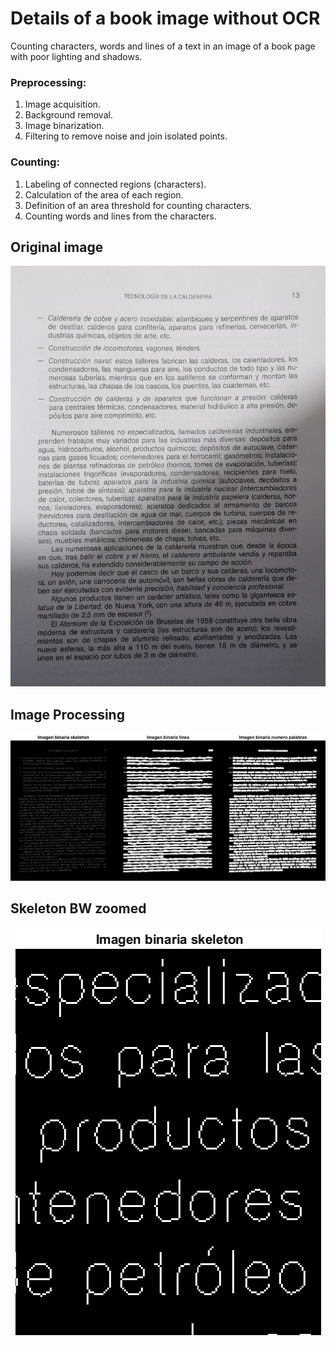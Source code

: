 # Details of a book image without OCR
Counting characters, words and lines of a text in an image of a book page with poor lighting and shadows.
### Preprocessing:
1. Image acquisition.
2. Background removal.
3. Image binarization.
4. Filtering to remove noise and join isolated points.

### Counting:
1. Labeling of connected regions (characters).
2. Calculation of the area of each region.
3. Definition of an area threshold for counting characters.
4. Counting words and lines from the characters.

## Original image
<div align="center">
<img src="image.jpg">
</div>

## Image Processing
<div align="center">
<img src="assets/Procesado_imagen.png">
</div>

## Skeleton BW zoomed
<div align="center">
<img src="assets/Skeleton Cerca.png">
</div>
